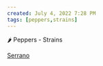 ```yaml
---
created: July 4, 2022 7:28 PM
tags: [peppers,strains]
---
```


🌶 Peppers - Strains

[Serrano](https://www.chilipeppermadness.com/chili-pepper-types/medium-hot-chili-peppers/serrano-peppers/)